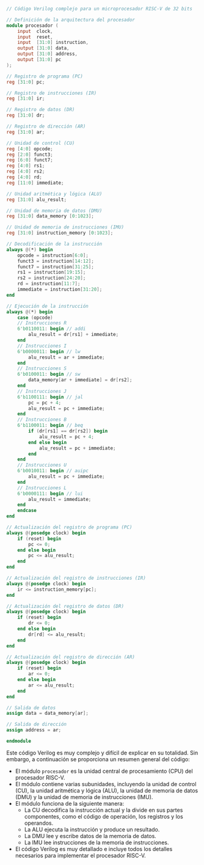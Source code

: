```verilog
// Código Verilog complejo para un microprocesador RISC-V de 32 bits

// Definición de la arquitectura del procesador
module procesador (
    input  clock,
    input  reset,
    input  [31:0] instruction,
    output [31:0] data,
    output [31:0] address,
    output [31:0] pc
);

// Registro de programa (PC)
reg [31:0] pc;

// Registro de instrucciones (IR)
reg [31:0] ir;

// Registro de datos (DR)
reg [31:0] dr;

// Registro de dirección (AR)
reg [31:0] ar;

// Unidad de control (CU)
reg [4:0] opcode;
reg [2:0] funct3;
reg [6:0] funct7;
reg [4:0] rs1;
reg [4:0] rs2;
reg [4:0] rd;
reg [11:0] immediate;

// Unidad aritmética y lógica (ALU)
reg [31:0] alu_result;

// Unidad de memoria de datos (DMU)
reg [31:0] data_memory [0:1023];

// Unidad de memoria de instrucciones (IMU)
reg [31:0] instruction_memory [0:1023];

// Decodificación de la instrucción
always @(*) begin
    opcode = instruction[6:0];
    funct3 = instruction[14:12];
    funct7 = instruction[31:25];
    rs1 = instruction[19:15];
    rs2 = instruction[24:20];
    rd = instruction[11:7];
    immediate = instruction[31:20];
end

// Ejecución de la instrucción
always @(*) begin
    case (opcode)
    // Instrucciones R
    6'b0110011: begin // addi
        alu_result = dr[rs1] + immediate;
    end
    // Instrucciones I
    6'b0000011: begin // lw
        alu_result = ar + immediate;
    end
    // Instrucciones S
    6'b0100011: begin // sw
        data_memory[ar + immediate] = dr[rs2];
    end
    // Instrucciones J
    6'b1100111: begin // jal
        pc = pc + 4;
        alu_result = pc + immediate;
    end
    // Instrucciones B
    6'b1100011: begin // beq
        if (dr[rs1] == dr[rs2]) begin
            alu_result = pc + 4;
        end else begin
            alu_result = pc + immediate;
        end
    end
    // Instrucciones U
    6'b0010011: begin // auipc
        alu_result = pc + immediate;
    end
    // Instrucciones L
    6'b0000111: begin // lui
        alu_result = immediate;
    end
    endcase
end

// Actualización del registro de programa (PC)
always @(posedge clock) begin
    if (reset) begin
        pc <= 0;
    end else begin
        pc <= alu_result;
    end
end

// Actualización del registro de instrucciones (IR)
always @(posedge clock) begin
    ir <= instruction_memory[pc];
end

// Actualización del registro de datos (DR)
always @(posedge clock) begin
    if (reset) begin
        dr <= 0;
    end else begin
        dr[rd] <= alu_result;
    end
end

// Actualización del registro de dirección (AR)
always @(posedge clock) begin
    if (reset) begin
        ar <= 0;
    end else begin
        ar <= alu_result;
    end
end

// Salida de datos
assign data = data_memory[ar];

// Salida de dirección
assign address = ar;

endmodule
```

Este código Verilog es muy complejo y difícil de explicar en su totalidad. Sin embargo, a continuación se proporciona un resumen general del código:

* El módulo `procesador` es la unidad central de procesamiento (CPU) del procesador RISC-V.
* El módulo contiene varias subunidades, incluyendo la unidad de control (CU), la unidad aritmética y lógica (ALU), la unidad de memoria de datos (DMU) y la unidad de memoria de instrucciones (IMU).
* El módulo funciona de la siguiente manera:
    * La CU decodifica la instrucción actual y la divide en sus partes componentes, como el código de operación, los registros y los operandos.
    * La ALU ejecuta la instrucción y produce un resultado.
    * La DMU lee y escribe datos de la memoria de datos.
    * La IMU lee instrucciones de la memoria de instrucciones.
* El código Verilog es muy detallado e incluye todos los detalles necesarios para implementar el procesador RISC-V.